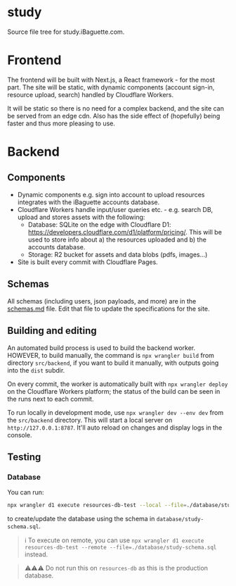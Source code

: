 # study
Source file tree for study.iBaguette.com.

# Frontend
The frontend will be built with Next.js, a React framework - for the most part. The site will be static, with dynamic components (account sign-in, resource upload, search) handled by Cloudflare Workers.

It will be static so there is no need for a complex backend, and the site can be served from an edge cdn. Also has the side effect of (hopefully) being faster and thus more pleasing to use.




# Backend

## Components
- Dynamic components e.g. sign into account to upload resources integrates with the iBaguette accounts database. 
- Cloudflare Workers handle input/user queries etc. - e.g. search DB, upload and stores assets with the following:
    - Database: SQLite on the edge with Cloudflare D1: https://developers.cloudflare.com/d1/platform/pricing/. This will be used to store info about a) the resources uploaded and b) the accounts database.
    - Storage: R2 bucket for assets and data blobs (pdfs, images...)
- Site is built every commit with Cloudflare Pages.

## Schemas
All schemas (including users, json payloads, and more) are in the [schemas.md](./schemas.md) file. Edit that file to update the specifications for the site.

## Building and editing
An automated build process is used to build the backend worker. HOWEVER, to build manually, the command is `npx wrangler build` from directory `src/backend`, if you want to build it manually, with outputs going into the `dist` subdir. 

On every commit, the worker is automatically built with `npx wrangler deploy` on the Cloudflare Workers platform; the status of the build can be seen in the runs next to each commit.

To run locally in development mode, use `npx wrangler dev --env dev` from the `src/backend` directory. This will start a local server on `http://127.0.0.1:8787`. It'll auto reload on changes and display logs in the console.

## Testing

### Database

You can run: 
```sh
npx wrangler d1 execute resources-db-test --local --file=./database/study-schema.sql
```
to create/update the database using the schema in `database/study-schema.sql`. 

> ℹ️ To execute on remote, you can use `npx wrangler d1 execute resources-db-test --remote --file=./database/study-schema.sql` instead.

> ⚠️⚠️⚠️ Do not run this on `resources-db` as this is the production database.

